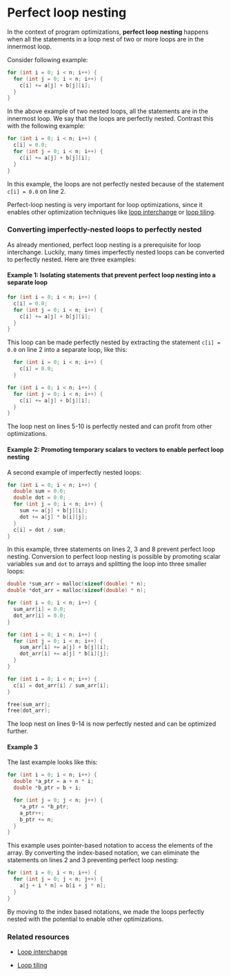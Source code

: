 # Perfect loop nesting

In the context of program optimizations, **perfect loop nesting** happens when
all the statements in a loop nest of two or more loops are in the innermost
loop.

Consider following example:

```c
for (int i = 0; i < n; i++) {
  for (int j = 0; i < n; i++) {
    c[i] += a[j] + b[j][i];
  }
}
```

In the above example of two nested loops, all the statements are in the
innermost loop. We say that the loops are perfectly nested. Contrast this with
the following example:

```c
for (int i = 0; i < n; i++) {
  c[i] = 0.0;
  for (int j = 0; i < n; i++) {
    c[i] += a[j] + b[j][i];
  }
}
```

In this example, the loops are not perfectly nested because of the statement
`c[i] = 0.0` on line 2.

Perfect-loop nesting is very important for loop optimizations, since it enables
other optimization techniques like
[loop interchange](/Glossary/Loop-interchange.md) or
[loop tiling](/Glossary/Loop-tiling.md).

### Converting imperfectly-nested loops to perfectly nested

As already mentioned, perfect loop nesting is a prerequisite for loop
interchange. Luckily, many times imperfectly nested loops can be converted to
perfectly nested. Here are three examples:

#### Example 1: Isolating statements that prevent perfect loop nesting into a separate loop

```c
for (int i = 0; i < n; i++) {
  c[i] = 0.0;
  for (int j = 0; i < n; i++) {
    c[i] += a[j] + b[j][i];
  }
}
```

This loop can be made perfectly nested by extracting the statement `c[i] = 0.0`
on line 2 into a separate loop, like this:

```c
  for (int i = 0; i < n; i++) {
    c[i] = 0.0;
  }

for (int i = 0; i < n; i++) {
  for (int j = 0; i < n; i++) {
    c[i] += a[j] + b[j][i];
  }
}
```

The loop nest on lines 5-10 is perfectly nested and can profit from other
optimizations.

#### Example 2: Promoting temporary scalars to vectors to enable perfect loop nesting

A second example of imperfectly nested loops:

```c
for (int i = 0; i < n; i++) {
  double sum = 0.0;
  double dot = 0.0;
  for (int j = 0; i < n; i++) {
    sum += a[j] + b[j][i];
    dot += a[j] * b[i][j];
  }
  c[i] = dot / sum;
}
```

In this example, three statements on lines 2, 3 and 8 prevent perfect loop
nesting. Conversion to perfect loop nesting is possible by promoting scalar
variables `sum` and `dot` to arrays and splitting the loop into three smaller
loops:

```c
double *sum_arr = malloc(sizeof(double) * n);
double *dot_arr = malloc(sizeof(double) * n);

for (int i = 0; i < n; i++) {
  sum_arr[i] = 0.0;
  dot_arr[i] = 0.0;
}

for (int i = 0; i < n; i++) {
  for (int j = 0; i < n; i++) {
    sum_arr[i] += a[j] + b[j][i];
    dot_arr[i] += a[j] * b[i][j];
  }
}

for (int i = 0; i < n; i++) {
  c[i] = dot_arr[i] / sum_arr[i];
}

free(sum_arr);
free(dot_arr);
```

The loop nest on lines 9-14 is now perfectly nested and can be optimized
further.

#### Example 3

The last example looks like this:

```c
for (int i = 0; i < n; i++) {
  double *a_ptr = a + n * i;
  double *b_ptr = b + i;

  for (int j = 0; j < n; j++) {
    *a_ptr = *b_ptr;
    a_ptr++;
    b_ptr += n;
  }
}
```

This example uses pointer-based notation to access the elements of the array. By
converting the index-based notation, we can eliminate the statements on lines 2
and 3 preventing perfect loop nesting:

```c
for (int i = 0; i < n; i++) {
  for (int j = 0; j < n; j++) {
    a[j + i * n] = b[i + j * n];
  }
}
```

By moving to the index based notations, we made the loops perfectly nested with
the potential to enable other optimizations.

### Related resources

* [Loop interchange](/Glossary/Loop-interchange.md)

* [Loop tiling](/Glossary/Loop-tiling.md)
